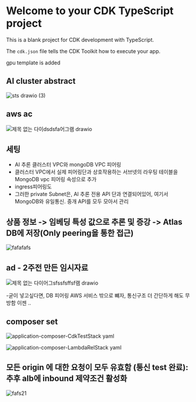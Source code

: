# Welcome to your CDK TypeScript project

This is a blank project for CDK development with TypeScript.

The `cdk.json` file tells the CDK Toolkit how to execute your app.

gpu template is added

## AI cluster abstract
![sts drawio (3)](https://github.com/user-attachments/assets/2d0469cb-7225-4770-bff5-5c478b78177b)


## aws ac
![제목 없는 다이dsdsfa어그램 drawio](https://github.com/user-attachments/assets/9e56f35d-c172-400f-9cb5-787811982364)


## 세팅
  - AI 추론 클러스터 VPC와 mongoDB VPC 피어링
  - 클러스터 VPC에서 실제 피어링단과 상호작용하는 서브넷의 라우팅 테이블을 MongoDB vpc 피어링 속성으로 추가
  - ingress피어링도 
  - 그러한 private Subnet은, AI 추론 전용 API 단과 연결되어있어, 여기서 MongoDB와 유일통신. 중개 API를 모두 모아서 관리


## 상품 정보 -> 임베딩 특성 값으로 추론 및 증강 -> Atlas DB에 저장(Only peering을 통한 접근)
![fafafafs](https://github.com/user-attachments/assets/f36adb21-cdaf-49e9-b5c3-7097a19edb6a)

## ad - 2주전 만든 임시자료

![제목 없는 다이어그sfssfsffsf램 drawio](https://github.com/user-attachments/assets/f3a41433-e258-43fc-b110-b88abef06cd0)

  -굳이 넣고싶다면, DB 피어링 AWS 서비스 밖으로 뺴자, 통신구조 더 간단하게 해도 무방함 이젠 .. 

## composer set

![application-composer-CdkTestStack yaml](https://github.com/user-attachments/assets/ebcafea1-178d-4d6a-b221-50f5bc87e055)

![application-composer-LambdaRelStack yaml](https://github.com/user-attachments/assets/40392ef6-59dd-42d1-b40a-7fdd95fe0d6e)

## 모든 origin 에 대한 요청이 모두 유효함 (통신 test 완료): 추후 alb에 inbound 제약조건 활성화
![fafs21](https://github.com/user-attachments/assets/d42b9a47-6659-4c48-85ff-250c518948e9)
